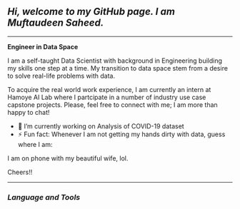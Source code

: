 ## *Hi, welcome to my GitHub page. I am Muftaudeen Saheed.* 
---

**Engineer in Data Space** 

I am a self-taught Data Scientist with background in Engineering building my skills one step at a time. My transition to data space stem from a desire to solve real-life problems with data. 

To acquire the real world work experience, I am currently an intern at Hamoye AI Lab where I partcipate in a number of industry use case capstone projects. Please, feel free to connect with me; I am more than happy to chat!


- 🔭 I’m currently working on Analysis of COVID-19 dataset
- ⚡ Fun fact: Whenever I am not getting my hands dirty with data, guess where I am: 



I am on phone with my beautiful wife, lol.


Cheers!!

---
### *Language and Tools*
